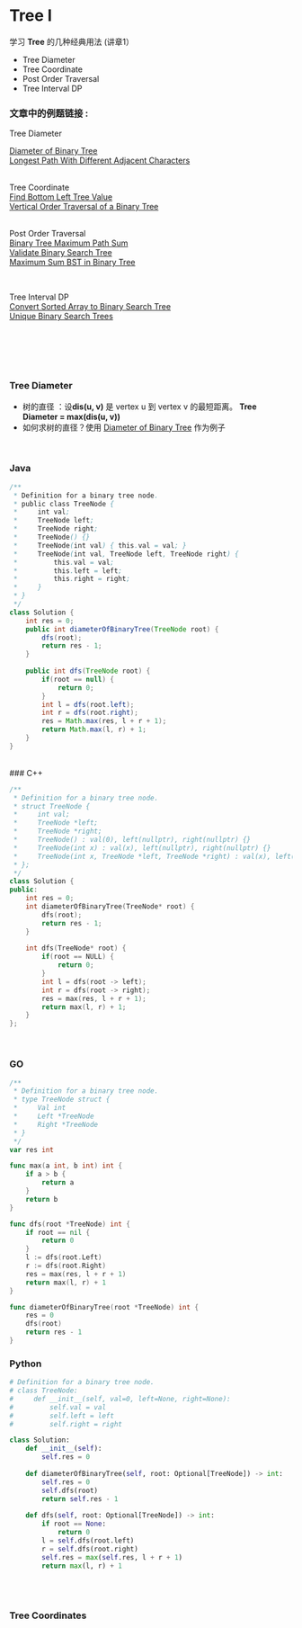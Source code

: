 
# Tree  I
学习 **Tree** 的几种经典用法  (讲章1）

 - Tree Diameter
 - Tree Coordinate
 - Post Order Traversal
 - Tree Interval DP

  
### 文章中的例题链接 :  

  Tree Diameter<br/>
  
 [Diameter of Binary Tree](https://leetcode.com/problems/diameter-of-binary-tree) <br/>
 [Longest Path With Different Adjacent Characters](https://leetcode.com/problems/longest-path-with-different-adjacent-characters)<br/>
<br/>

Tree Coordinate<br/>
[  Find Bottom Left Tree Value](https://leetcode.com/problems/find-bottom-left-tree-value)<br/>
[ Vertical Order Traversal of a Binary Tree](https://leetcode.com/problems/vertical-order-traversal-of-a-binary-tree)<br/>
<br/>

Post Order Traversal<br/>
[ Binary Tree Maximum Path Sum](https://leetcode.com/problems/binary-tree-maximum-path-sum)<br/>
[Validate Binary Search Tree](https://leetcode.com/problems/validate-binary-search-tree)<br/>
[Maximum Sum BST in Binary Tree](https://leetcode.com/problems/maximum-sum-bst-in-binary-tree)<br/>


<br/>

Tree Interval DP<br/>
[Convert Sorted Array to Binary Search Tree](https://leetcode.com/problems/convert-sorted-array-to-binary-search-tree)<br/>
[Unique Binary Search Trees](https://leetcode.com/problems/unique-binary-search-trees)
  <br/>


  <br/>  <br/><br/>  <br/>
  
###  Tree Diameter

 - 树的直径 ：设**dis(u, v)** 是 vertex u 到 vertex v 的最短距离。 **Tree Diameter = max(dis(u, v))**
 - 如何求树的直径？使用  [Diameter of Binary Tree](https://leetcode.com/problems/diameter-of-binary-tree) 作为例子

<br/>
 
### Java
```java
/**
 * Definition for a binary tree node.
 * public class TreeNode {
 *     int val;
 *     TreeNode left;
 *     TreeNode right;
 *     TreeNode() {}
 *     TreeNode(int val) { this.val = val; }
 *     TreeNode(int val, TreeNode left, TreeNode right) {
 *         this.val = val;
 *         this.left = left;
 *         this.right = right;
 *     }
 * }
 */
class Solution {
    int res = 0;
    public int diameterOfBinaryTree(TreeNode root) {
        dfs(root);
        return res - 1;
    }
    
    public int dfs(TreeNode root) {
        if(root == null) {
            return 0;
        }
        int l = dfs(root.left);
        int r = dfs(root.right);
        res = Math.max(res, l + r + 1);
        return Math.max(l, r) + 1;
    }
}
```


<br/>
### C++

```c++
/**
 * Definition for a binary tree node.
 * struct TreeNode {
 *     int val;
 *     TreeNode *left;
 *     TreeNode *right;
 *     TreeNode() : val(0), left(nullptr), right(nullptr) {}
 *     TreeNode(int x) : val(x), left(nullptr), right(nullptr) {}
 *     TreeNode(int x, TreeNode *left, TreeNode *right) : val(x), left(left), right(right) {}
 * };
 */
class Solution {
public:
    int res = 0;
    int diameterOfBinaryTree(TreeNode* root) {
        dfs(root);
        return res - 1;
    }
    
    int dfs(TreeNode* root) {
        if(root == NULL) {
            return 0;
        }
        int l = dfs(root -> left);
        int r = dfs(root -> right);
        res = max(res, l + r + 1);
        return max(l, r) + 1;
    }
};
```

<br/>


### GO
```go
/**
 * Definition for a binary tree node.
 * type TreeNode struct {
 *     Val int
 *     Left *TreeNode
 *     Right *TreeNode
 * }
 */
var res int

func max(a int, b int) int {
    if a > b {
        return a
    }
    return b
}

func dfs(root *TreeNode) int {
    if root == nil {
        return 0
    }
    l := dfs(root.Left)
    r := dfs(root.Right)
    res = max(res, l + r + 1)
    return max(l, r) + 1   
}

func diameterOfBinaryTree(root *TreeNode) int {
    res = 0
    dfs(root)
    return res - 1
}

```

### Python

```python
# Definition for a binary tree node.
# class TreeNode:
#     def __init__(self, val=0, left=None, right=None):
#         self.val = val
#         self.left = left
#         self.right = right

class Solution:
    def __init__(self):
        self.res = 0
    
    def diameterOfBinaryTree(self, root: Optional[TreeNode]) -> int:
        self.res = 0
        self.dfs(root)
        return self.res - 1
    
    def dfs(self, root: Optional[TreeNode]) -> int:
        if root == None:
            return 0
        l = self.dfs(root.left)
        r = self.dfs(root.right)
        self.res = max(self.res, l + r + 1)
        return max(l, r) + 1
  ```
  
  
 <br/><br/>
 ###  Tree Coordinates
